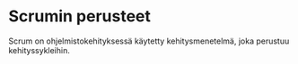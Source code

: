 # Scrumin perusteet

Scrum on ohjelmistokehityksessä käytetty kehitysmenetelmä, joka perustuu kehityssykleihin.